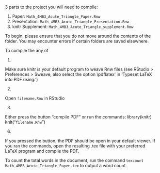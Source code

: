 3 parts to the project you will need to compile:
1. Paper: `Math_4MB3_Acute_Triangle_Paper.Rnw`
2. Presentation: `Math_4MB3_Acute_Triangle_Presentation.Rnw`
3. knitr Supplement: `Math_4MB3_Acute_Triangle_supplement.Rnw`

To begin, please ensure that you do not move around the contents of the folder. You may encounter errors if certain folders are saved elsewhere.

To compile the any of 

1.
Make sure knitr is your default program to weave Rnw files
(see RStudio > Preferences > Sweave, also select the option \pdflatex’ in ‘Typeset LaTeX into PDF using:’)

2. 
Open `filename.Rnw` in RStudio

3. 
Either press the button “compile PDF” or run the commands:
	library(knitr)
	knit(“`filename.Rnw`”)

6.
If you pressed the button, the PDF should be open in your default viewer. If you ran the commands, open the resulting .tex file with your preferred LaTeX program and compile the PDF.


To count the total words in the document, run the command `texcount Math_4MB3_Acute_Triangle_Paper.tex` to output a word count.

